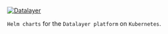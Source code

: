 [![Datalayer](http://datalayer.io/img/logo-datalayer-horizontal.png)](http://datalayer.io)

`Helm charts` for the `Datalayer platform` on `Kubernetes`.
